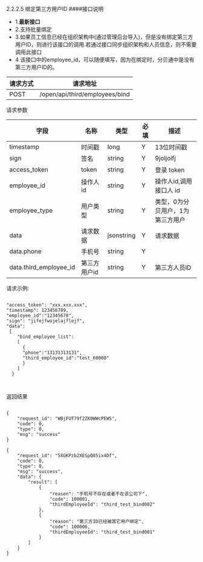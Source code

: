2.2.2.5 绑定第三方用户ID
####接口说明
- 1.**最新接口**
- 2.支持批量绑定
- 3.如果员工信息已经在组织架构中(通过管理后台导入)，但是没有绑定第三方用户ID，则进行该接口的调用.若通过接口同步组织架构和人员信息，则不需要调用此接口
- 4 该接口中的employee_id，可以随便填写，因为在绑定时，分贝通中是没有第三方用户ID的。

请求方式|请求地址
----|---
POST|/open/api/third/employees/bind

请求参数

字段|名称|类型|必填|描述
-----|-----|----|----|----
timestamp|时间戳 |long |Y|13位时间戳
sign|签名 |string |Y|9joljoifj
access\_token|token | string |Y|登录 token
employee\_id| 操作人id|string |Y|操作人id,调用接口人 id
employee\_type| 用户类型|string|Y|类型，0为分贝用户，1为第三方用户
data |请求数据| jsonstring |Y|请求数据
data.phone|手机号|string|Y
data.third\_employee\_id|第三方用户id| string |Y|第三方人员ID







请求示例:
```
"access_token": "xxx.xxx.xxx","timestamp": 123456789,"employee_id":"12345678","sign": "jifejfwojelajflejf","data": {
    "bind_employee_list":
    [
      {
      "phone":"13131313131",
      "third_employee_id":"test_60000"
      }
    ]
  }


```

返回结果

```

{
    "request_id": "WBjFUT79f2ZK0WWcPEWS",
    "code": 0,
    "type": 0,
    "msg": "success"
}

{
    "request_id": "5XGKPzb2XESpQ85ix4Df",
    "code": 0,
    "type": 0,
    "msg": "success",
    "data": {
        "result": [
            {
                "reason": "手机号不存在或者不在该公司下",
                "code": 100001,
                "thirdEmployeeId": "third_test_bind002"
            },
            {
                "reason": "第三方ID已经被其它用户绑定",
                "code": 100006,
                "thirdEmployeeId": "third_test_bind001"
            }
        ]
    }
}

```






